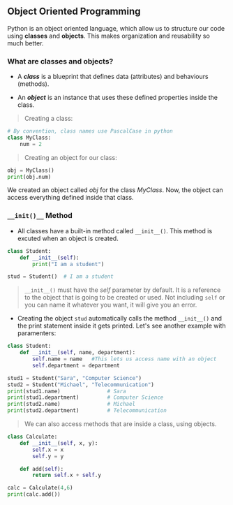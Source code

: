 ## Object Oriented Programming

Python is an object oriented language, which allow us to structure our code using **classes** and **objects**. This makes organization and reusability so much better.

### What are classes and objects?

- A **_class_** is a blueprint that defines data (attributes) and behaviours (methods).

- An **_object_** is an instance that uses these defined properties inside the class.

> Creating a class:

```python
# By convention, class names use PascalCase in python
class MyClass:
    num = 2
```

> Creating an object for our class:

```python
obj = MyClass()
print(obj.num)
```

We created an object called _obj_ for the class _MyClass_. Now, the object can access everything defined inside that class.

### `__init()__` Method

- All classes have a built-in method called `__init__()`. This method is excuted when an object is created.

```python
class Student:
    def __init__(self):
        print("I am a student")

stud = Student()  # I am a student
```

> `__init__()` must have the _self_ parameter by default. It is a reference to the object that is going to be created or used. Not including `self` or you can name it whatever you want, it will give you an error.

- Creating the object `stud` automatically calls the method `__init__()` and the print statement inside it gets printed. Let's see another example with paramenters:

```python
class Student:
    def __init__(self, name, department):
        self.name = name   #This lets us access name with an object
        self.department = department

stud1 = Student("Sara", "Computer Science")
stud2 = Student("Michael", "Telecommunication")
print(stud1.name)               # Sara
print(stud1.department)         # Computer Science
print(stud2.name)               # Michael
print(stud2.department)         # Telecommunication
```

> We can also access methods that are inside a class, using objects.

```python
class Calculate:
    def __init__(self, x, y):
        self.x = x
        self.y = y

    def add(self):
        return self.x + self.y

calc = Calculate(4,6)
print(calc.add())
```

